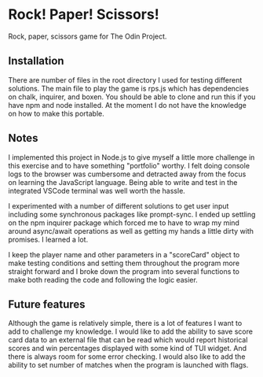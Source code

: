 # Rock! Paper! Scissors!

Rock, paper, scissors game for The Odin Project.

## Installation

There are number of files in the root directory I used for testing
different solutions. The main file to play the game is rps.js which has
dependencies on chalk, inquirer, and boxen. You should be able to clone
and run this if you have npm and node installed. At the moment I do
not have the knowledge on how to make this portable.

## Notes

I implemented this project in Node.js to give myself a little more
challenge in this exercise and to have something "portfolio" worthy.
I felt doing console logs to the browser was cumbersome and detracted
away from the focus on learning the JavaScript language. Being able to
write and test in the integrated VSCode terminal was well worth the
hassle.

I experimented with a number of different solutions to get user
input including some synchronous packages like prompt-sync. I ended
up settling on the npm inquirer package which forced me to have to
wrap my mind around async/await operations as well as getting my
hands a little dirty with promises. I learned a lot.

I keep the player name and other parameters in a "scoreCard"
object to make testing conditions and setting them throughout
the program more straight forward and I broke down the program
into several functions to make both reading the code and
following the logic easier.

## Future features

Although the game is relatively simple, there is a lot of features
I want to add to challenge my knowledge. I would like to add the ability
to save score card data to an external file that can be read which would
report historical scores and win percentages displayed with some kind
of TUI widget. And there is always room for some error checking. I would
also like to add the ability to set number of matches when the program is
launched with flags.
